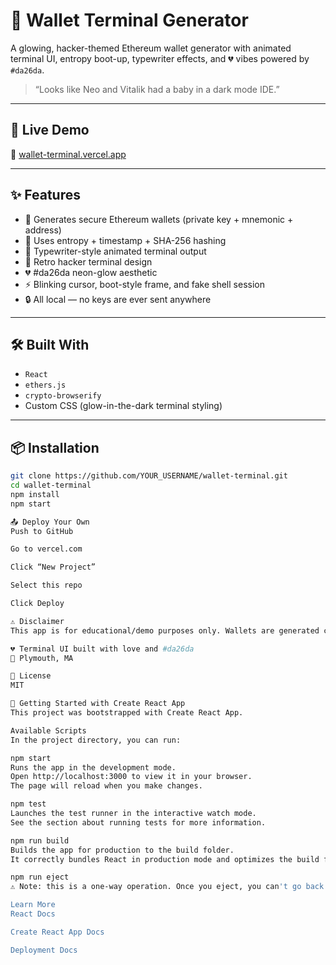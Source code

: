 # 🧪 Wallet Terminal Generator

A glowing, hacker-themed Ethereum wallet generator with animated terminal UI, entropy boot-up, typewriter effects, and 💔 vibes powered by `#da26da`.

> “Looks like Neo and Vitalik had a baby in a dark mode IDE.”

---

## 🚀 Live Demo

🔗 [wallet-terminal.vercel.app](https://wallet-terminal.vercel.app)

---

## ✨ Features

- 💾 Generates secure Ethereum wallets (private key + mnemonic + address)
- 🔐 Uses entropy + timestamp + SHA-256 hashing
- 🧠 Typewriter-style animated terminal output
- 💚 Retro hacker terminal design
- 💔 #da26da neon-glow aesthetic
- ⚡ Blinking cursor, boot-style frame, and fake shell session
- 🔒 All local — no keys are ever sent anywhere

---

## 🛠 Built With

- `React`
- `ethers.js`
- `crypto-browserify`
- Custom CSS (glow-in-the-dark terminal styling)

---

## 📦 Installation

```bash
git clone https://github.com/YOUR_USERNAME/wallet-terminal.git
cd wallet-terminal
npm install
npm start

📤 Deploy Your Own
Push to GitHub

Go to vercel.com

Click “New Project”

Select this repo

Click Deploy

⚠️ Disclaimer
This app is for educational/demo purposes only. Wallets are generated client-side, but always use trusted tools for real assets. You are responsible for your keys.

💔 Terminal UI built with love and #da26da
📍 Plymouth, MA

💾 License
MIT

🔧 Getting Started with Create React App
This project was bootstrapped with Create React App.

Available Scripts
In the project directory, you can run:

npm start
Runs the app in the development mode.
Open http://localhost:3000 to view it in your browser.
The page will reload when you make changes.

npm test
Launches the test runner in the interactive watch mode.
See the section about running tests for more information.

npm run build
Builds the app for production to the build folder.
It correctly bundles React in production mode and optimizes the build for best performance.

npm run eject
⚠️ Note: this is a one-way operation. Once you eject, you can't go back!

Learn More
React Docs

Create React App Docs

Deployment Docs